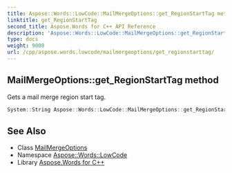```yaml
---
title: Aspose::Words::LowCode::MailMergeOptions::get_RegionStartTag method
linktitle: get_RegionStartTag
second_title: Aspose.Words for C++ API Reference
description: 'Aspose::Words::LowCode::MailMergeOptions::get_RegionStartTag method. Gets a mail merge region start tag in C++.'
type: docs
weight: 9000
url: /cpp/aspose.words.lowcode/mailmergeoptions/get_regionstarttag/
---
```

## MailMergeOptions::get_RegionStartTag method


Gets a mail merge region start tag.

```cpp
System::String Aspose::Words::LowCode::MailMergeOptions::get_RegionStartTag() const
```

## See Also

* Class [MailMergeOptions](../)
* Namespace [Aspose::Words::LowCode](../../)
* Library [Aspose.Words for C++](../../../)
